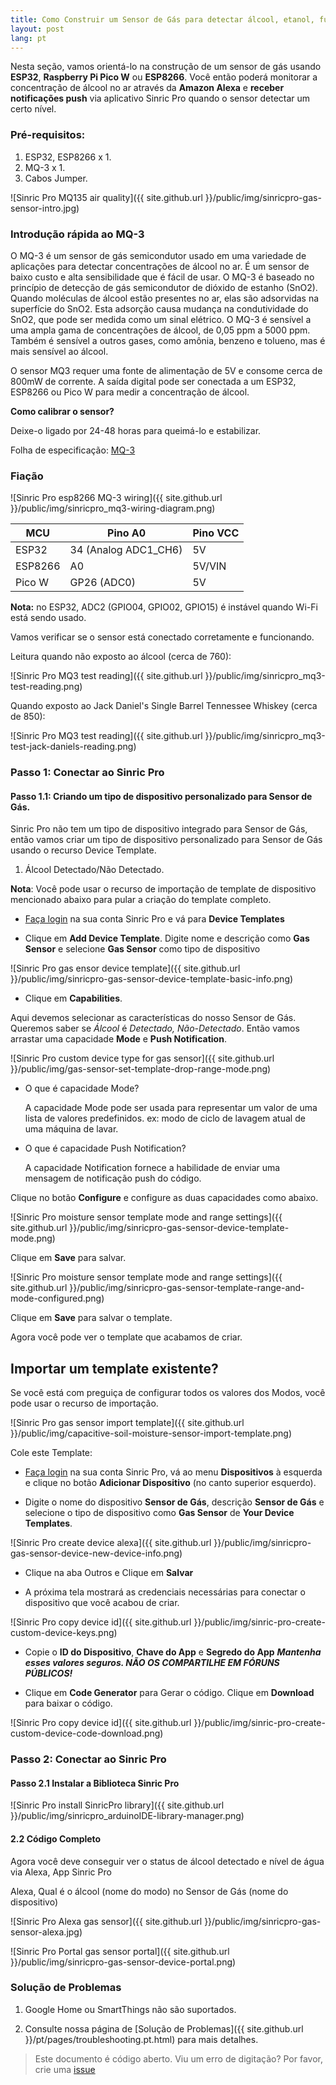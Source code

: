 ```yaml
---
title: Como Construir um Sensor de Gás para detectar álcool, etanol, fumaça no ar usando MQ-3 com ESP32, ESP8266 ou Raspberry Pi Pico W para Alexa
layout: post
lang: pt
---
```


Nesta seção, vamos orientá-lo na construção de um sensor de gás usando **ESP32**, **Raspberry Pi Pico W** ou **ESP8266**. Você então poderá monitorar a concentração de álcool no ar através da **Amazon Alexa** e **receber notificações push** via aplicativo Sinric Pro quando o sensor detectar um certo nível.

### Pré-requisitos:

1. ESP32, ESP8266 x 1.
2. MQ-3 x 1.
3. Cabos Jumper.

![Sinric Pro MQ135 air quality]({{ site.github.url }}/public/img/sinricpro-gas-sensor-intro.jpg)

### Introdução rápida ao MQ-3

O MQ-3 é um sensor de gás semicondutor usado em uma variedade de aplicações para detectar concentrações de álcool no ar. É um sensor de baixo custo e alta sensibilidade que é fácil de usar. O MQ-3 é baseado no princípio de detecção de gás semicondutor de dióxido de estanho (SnO2). Quando moléculas de álcool estão presentes no ar, elas são adsorvidas na superfície do SnO2. Esta adsorção causa mudança na condutividade do SnO2, que pode ser medida como um sinal elétrico. O MQ-3 é sensível a uma ampla gama de concentrações de álcool, de 0,05 ppm a 5000 ppm. Também é sensível a outros gases, como amônia, benzeno e tolueno, mas é mais sensível ao álcool.

O sensor MQ3 requer uma fonte de alimentação de 5V e consome cerca de 800mW de corrente. A saída digital pode ser conectada a um ESP32, ESP8266 ou Pico W para medir a concentração de álcool.

**Como calibrar o sensor?**

Deixe-o ligado por 24-48 horas para queimá-lo e estabilizar.

Folha de especificação: [MQ-3](https://www.sparkfun.com/datasheets/Sensors/MQ-3.pdf)

### Fiação

![Sinric Pro esp8266 MQ-3 wiring]({{ site.github.url }}/public/img/sinricpro_mq3-wiring-diagram.png) 


| MCU       | Pino A0                   |  Pino VCC |
| --------- | -------                   | -------   |
| ESP32     |    34 (Analog ADC1_CH6)   |   5V      |
| ESP8266   |    A0                     |   5V/VIN  |
| Pico W    |    GP26 (ADC0)            |   5V      |
 


**Nota:** no ESP32, ADC2 (GPIO04, GPIO02, GPIO15) é instável quando Wi-Fi está sendo usado.

Vamos verificar se o sensor está conectado corretamente e funcionando.

<script src="https://gist.github.com/kakopappa/580e05d98109e36f6b4ace84bded1c7b.js"></script>

Leitura quando não exposto ao álcool (cerca de 760):

![Sinric Pro MQ3 test reading]({{ site.github.url }}/public/img/sinricpro_mq3-test-reading.png)

Quando exposto ao Jack Daniel's Single Barrel Tennessee Whiskey (cerca de 850):

![Sinric Pro MQ3 test reading]({{ site.github.url }}/public/img/sinricpro_mq3-test-jack-daniels-reading.png)

 
### Passo 1: Conectar ao Sinric Pro

#### Passo 1.1: Criando um tipo de dispositivo personalizado para Sensor de Gás.

Sinric Pro não tem um tipo de dispositivo integrado para Sensor de Gás, então vamos criar um tipo de dispositivo personalizado para Sensor de Gás usando o recurso Device Template.

1. Álcool Detectado/Não Detectado.

**Nota**: Você pode usar o recurso de importação de template de dispositivo mencionado abaixo para pular a criação do template completo.

* [Faça login](https://portal.sinric.pro/devicetemplates/new) na sua conta Sinric Pro e vá para **Device Templates**

* Clique em **Add Device Template**. Digite nome e descrição como **Gas Sensor** e selecione **Gas Sensor** como tipo de dispositivo

![Sinric Pro gas ensor device template]({{ site.github.url }}/public/img/sinricpro-gas-sensor-device-template-basic-info.png) 

* Clique em **Capabilities**.

Aqui devemos selecionar as características do nosso Sensor de Gás. Queremos saber se *Álcool* é *Detectado, Não-Detectado*. Então vamos arrastar uma capacidade **Mode** e **Push Notification**.

![Sinric Pro custom device type for gas sensor]({{ site.github.url }}/public/img/gas-sensor-set-template-drop-range-mode.png) 

- O que é capacidade Mode?

  A capacidade Mode pode ser usada para representar um valor de uma lista de valores predefinidos. ex: modo de ciclo de lavagem atual de uma máquina de lavar.

- O que é capacidade Push Notification?

  A capacidade Notification fornece a habilidade de enviar uma mensagem de notificação push do código.

Clique no botão **Configure** e configure as duas capacidades como abaixo.

![Sinric Pro moisture sensor template mode and range settings]({{ site.github.url }}/public/img/sinricpro-gas-sensor-device-template-mode.png)  

Clique em **Save** para salvar.

![Sinric Pro moisture sensor template mode and range settings]({{ site.github.url }}/public/img/sinricpro-gas-sensor-template-range-and-mode-configured.png)  

Clique em **Save** para salvar o template.

Agora você pode ver o template que acabamos de criar.


## Importar um template existente?

Se você está com preguiça de configurar todos os valores dos Modos, você pode usar o recurso de importação.

![Sinric Pro gas sensor import template]({{ site.github.url }}/public/img/capacitive-soil-moisture-sensor-import-template.png)

Cole este Template:

<script src="https://gist.github.com/kakopappa/9fdaaaa176a83414961756cf276b82d5.js"></script>

* [Faça login](http://portal.sinric.pro) na sua conta Sinric Pro, vá ao menu **Dispositivos** à esquerda e clique no botão **Adicionar Dispositivo** (no canto superior esquerdo).

* Digite o nome do dispositivo **Sensor de Gás**, descrição **Sensor de Gás** e selecione o tipo de dispositivo como **Gas Sensor** de **Your Device Templates**.


![Sinric Pro create device alexa]({{ site.github.url }}/public/img/sinricpro-gas-sensor-device-new-device-info.png)

* Clique na aba Outros e Clique em **Salvar**

* A próxima tela mostrará as credenciais necessárias para conectar o dispositivo que você acabou de criar.

![Sinric Pro copy device id]({{ site.github.url }}/public/img/sinric-pro-create-custom-device-keys.png)

* Copie o **ID do Dispositivo**, **Chave do App** e **Segredo do App** ***Mantenha esses valores seguros. NÃO OS COMPARTILHE EM FÓRUNS PÚBLICOS!***

* Clique em **Code Generator** para Gerar o código. Clique em **Download** para baixar o código.

![Sinric Pro copy device id]({{ site.github.url }}/public/img/sinric-pro-create-custom-device-code-download.png)
 

### Passo 2: Conectar ao Sinric Pro

#### Passo 2.1 Instalar a Biblioteca Sinric Pro

![Sinric Pro install SinricPro library]({{ site.github.url }}/public/img/sinricpro_arduinoIDE-library-manager.png)
 

#### 2.2 Código Completo

<script src="https://gist.github.com/kakopappa/e9d05233bc97f29a403a101810e36795.js"></script>
 
Agora você deve conseguir ver o status de álcool detectado e nível de água via Alexa, App Sinric Pro

Alexa, Qual é o álcool (nome do modo) no Sensor de Gás (nome do dispositivo)
 

![Sinric Pro Alexa gas sensor]({{ site.github.url }}/public/img/sinricpro-gas-sensor-alexa.jpg)
 
![Sinric Pro Portal gas sensor portal]({{ site.github.url }}/public/img/sinricpro-gas-sensor-device-portal.png)
 

### Solução de Problemas
1. Google Home ou SmartThings não são suportados.

2. Consulte nossa página de [Solução de Problemas]({{ site.github.url }}/pt/pages/troubleshooting.pt.html) para mais detalhes.
 
> Este documento é código aberto. Viu um erro de digitação? Por favor, crie uma [issue](https://github.com/sinricpro/help-docs)